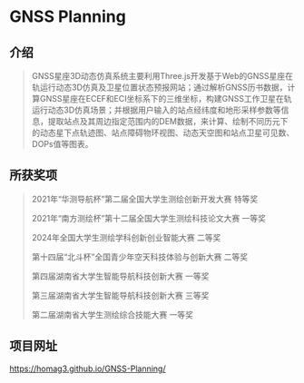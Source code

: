 # GNSS Planning
## 介绍
>GNSS星座3D动态仿真系统主要利用Three.js开发基于Web的GNSS星座在轨运行动态3D仿真及卫星位置状态预报网站；通过解析GNSS历书数据，计算GNSS星座在ECEF和ECI坐标系下的三维坐标，构建GNSS工作卫星在轨运行动态3D仿真场景；并根据用户输入的站点经纬度和地形采样参数等信息，提取站点及其周边指定范围内的DEM数据，来计算、绘制不同历元下的动态星下点轨迹图、站点障碍物环视图、动态天空图和站点卫星可见数、DOPs值等图表。

## 所获奖项
>2021年“华测导航杯”第二届全国大学生测绘创新开发大赛 特等奖
>
>2021年“南方测绘杯”第十二届全国大学生测绘科技论文大赛 一等奖
>
>2024年全国大学生测绘学科创新创业智能大赛 二等奖
>
>第十四届“北斗杯”全国青少年空天科技体验与创新大赛 二等奖
>
>第四届湖南省大学生智能导航科技创新大赛 一等奖
>
>第三届湖南省大学生智能导航科技创新大赛 三等奖
>
>第二届湖南省大学生测绘综合技能大赛 一等奖

## 项目网址
https://homag3.github.io/GNSS-Planning/
